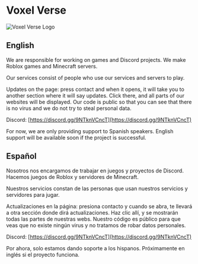 # Voxel Verse

![Voxel Verse Logo](https://cdn.discordapp.com/attachments/1267235274518302860/1331735018082668667/Captura_de_pantalla_2024-12-21_134449-removebg-preview.png?ex=6792b262&is=679160e2&hm=a5ffce9eb51bbd29f9ae4ebd39124b77950402795a193f988370ef8dc6f39476&)

## English

We are responsible for working on games and Discord projects. We make Roblox games and Minecraft servers.

Our services consist of people who use our services and servers to play.

Updates on the page: press contact and when it opens, it will take you to another section where it will say updates. Click there, and all parts of our websites will be displayed. Our code is public so that you can see that there is no virus and we do not try to steal personal data.

Discord: [https://discord.gg/9NTknVCncT](https://discord.gg/9NTknVCncT)

For now, we are only providing support to Spanish speakers. English support will be available soon if the project is successful.

## Español

Nosotros nos encargamos de trabajar en juegos y proyectos de Discord. Hacemos juegos de Roblox y servidores de Minecraft.

Nuestros servicios constan de las personas que usan nuestros servicios y servidores para jugar.

Actualizaciones en la página: presiona contacto y cuando se abra, te llevará a otra sección donde dirá actualizaciones. Haz clic allí, y se mostrarán todas las partes de nuestras webs. Nuestro código es público para que veas que no existe ningún virus y no tratamos de robar datos personales.

Discord: [https://discord.gg/9NTknVCncT](https://discord.gg/9NTknVCncT)

Por ahora, solo estamos dando soporte a los hispanos. Próximamente en inglés si el proyecto funciona.
